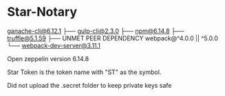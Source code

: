 # Star-Notary

 ganache-cli@6.12.1
├── gulp-cli@2.3.0
├── npm@6.14.8
├── truffle@5.1.59
├── UNMET PEER DEPENDENCY webpack@^4.0.0 || ^5.0.0
└── webpack-dev-server@3.11.1

Open zeppelin version 6.14.8

Star Token is the token name with "ST" as the symbol. 

Did not upload the .secret folder to keep private keys safe
